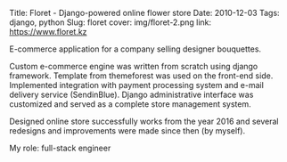 Title: Floret - Django-powered online flower store
Date: 2010-12-03
Tags: django, python
Slug: floret
cover: img/floret-2.png
link: https://www.floret.kz

E-commerce application for a company selling designer bouquettes. 

Custom e-commerce engine was written from scratch using django framework. Template from themeforest was used on the front-end side.
Implemented integration with payment processing system and e-mail delivery service (SendinBlue).
Django administrative interface was customized and served as a complete store management system.

Designed online store successfully works from the year 2016 and several redesigns and improvements were made since then (by myself).

My role: full-stack engineer
